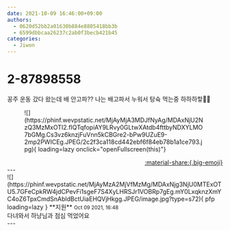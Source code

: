```yaml
---
date: 2021-10-09 16:46:00+09:00
authors:
  - 0620d52bb2a01630b884e8805418bb3b
  - 6599dbbcaa26237c2ab0f3becb421b45
categories:
  - Jiwon
---
```


# 2-87898558

<div class="post-container" markdown="1">
<div class="content-container md-sidebar__scrollwrap" markdown="1">

꽁주 운동 갔다 왔는데 배 안고파?? 나는 배고파서 누워서 탕슉 먹는중 하하하핳🤪🤪<br>
<figure markdown="1">
![](https://phinf.wevpstatic.net/MjAyMjA3MDJfNyAg/MDAxNjU2NzQ3MzMxOTI2.fIQTqfopiAY9LRvy0GLtwXAtdb4fttbyNDXYLMO7bGMg.Cs3vz6knzjFuVnn5kCBGre2-bPw9UZuE9-2mp2PWICEg.JPEG/2c2f3ca118cd442ebf6f84eb78b1a1ce793.jpg){ loading=lazy onclick="openFullscreen(this)"}
</figure>


</div>
</div>

<div style="text-align: right;" markdown="1">
<a href="https://weverse.io/fromis9/fanpost/2-87898558" style="text-align: right;">:material-share:{.big-emoji}</a>
</div>
---

<div class="comments-container md-sidebar__scrollwrap" markdown="1">
<div class="comment" markdown="1">
<div class='id-container' markdown="1">
![](https://phinf.wevpstatic.net/MjAyMzA2MjVfMzMg/MDAxNjg3NjU0MTExOTU5.7GFeCpkRW4jdCPevFi1sgeF7S4XyLHRSJr1VOBRp7gEg.mY0LxqknzXmYC4oZ6TpxCmdSnAbldBctUiaEHQVjHkgg.JPEG/image.jpg?type=s72){ pfp loading=lazy }
**<span class="artist">지원</span>** <small>Oct 09 2021, 16:48</small><br>
</div>
<div class='comment-body' markdown="1">
다녀와서 하냥님과 점심 먹었어요
</div>
</div>
</div>
---
